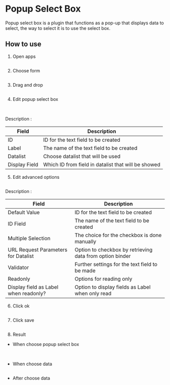 # Popup Select Box

Popup select box is a plugin that functions as a pop-up that displays data to select, the way to select it is to use the select box.

## How to use

1. Open apps

<img src="https://raw.githubusercontent.com/kinnara-digital-studio/kecak-workflow/master/docs/assets/df_openApps.png" alt="" />

2. Choose form

<img src="https://raw.githubusercontent.com/kinnara-digital-studio/kecak-workflow/master/docs/assets/textField_chooseForm.png" alt="" />


3. Drag and drop

<img src="https://raw.githubusercontent.com/kinnara-digital-studio/kecak-workflow/master/docs/assets/ps_dragDrop.png" alt="" />


4. Edit popup select box

<img src="https://raw.githubusercontent.com/kinnara-digital-studio/kecak-workflow/master/docs/assets/ps_popup.png" alt="" />

<img src="https://raw.githubusercontent.com/kinnara-digital-studio/kecak-workflow/master/docs/assets/ps_editPopup.png" alt="" />

Description :

|Field|Description|
|--|--|
|ID|ID for the text field to be created|
|Label|The name of the text field to be created|
|Datalist|Choose datalist that will be used|
|Display Field|Which ID from field in datalist that will be showed|


5. Edit advanced options

<img src="https://raw.githubusercontent.com/kinnara-digital-studio/kecak-workflow/master/docs/assets/ps_advanced.png" alt="" />

Description :

|Field|Description|
|--|--|
|Default Value|ID for the text field to be created|
|ID Field|The name of the text field to be created|
|Multiple Selection|The choice for the checkbox is done manually|
|URL Request Parameters for Datalist|Option to checkbox by retrieving data from option binder|
|Validator|Further settings for the text field to be made|
|Readonly|Options for reading only|
|Display field as Label when readonly?|Option to display fields as Label when only read|


6. Click ok

<img src="https://raw.githubusercontent.com/kinnara-digital-studio/kecak-workflow/master/docs/assets/ps_ok.png" alt="" />


7. Click save

<img src="https://raw.githubusercontent.com/kinnara-digital-studio/kecak-workflow/master/docs/assets/ps_save.png" alt="" />


8. Result
- When choose popup select box

<img src="https://raw.githubusercontent.com/kinnara-digital-studio/kecak-workflow/master/docs/assets/ps_result.png" alt="" />

<img src="https://raw.githubusercontent.com/kinnara-digital-studio/kecak-workflow/master/docs/assets/ps_result2.png" alt="" />


- When choose data

<img src="https://raw.githubusercontent.com/kinnara-digital-studio/kecak-workflow/master/docs/assets/ps_result3.png" alt="" />

- After choose data

<img src="https://raw.githubusercontent.com/kinnara-digital-studio/kecak-workflow/master/docs/assets/ps_result4.png" alt="" />
